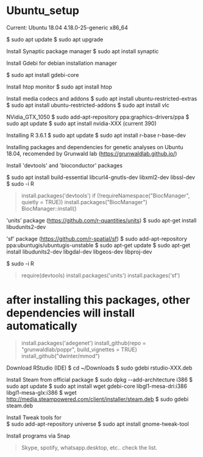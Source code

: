 # Ubuntu_setup

Current: Ubuntu 18.04 4.18.0-25-generic x86_64 

$ sudo apt update
$ sudo apt upgrade

Install Synaptic package manager
$ sudo apt install synaptic

Install Gdebi for debian installation manager

$ sudo apt install gdebi-core

Install htop monitor
$ sudo apt install htop


Install media codecs and addons
$ sudo apt install ubuntu-restricted-extras
$ sudo apt install ubuntu-restricted-addons
$ sudo apt install vlc

NVidia_GTX_1050
$ sudo add-apt-repository ppa:graphics-drivers/ppa
$ sudo apt update
$ sudo apt install nvidia-XXX (current 390)

Installing R 3.6.1
$ sudo apt update
$ sudo apt install r-base r-base-dev

Installing packages and dependencies for genetic analyses on Ubuntu 18.04, recomended by Grunwald lab (https://grunwaldlab.github.io/)

Install 'devtools' and 'bioconductor' packages

$ sudo apt install build-essential libcurl4-gnutls-dev libxml2-dev libssl-dev
$ sudo -i R
> install.packages('devtools')
> if (!requireNamespace("BiocManager", quietly = TRUE))
    install.packages("BiocManager")
BiocManager::install()

'units' package (https://github.com/r-quantities/units)
$ sudo apt-get install libudunits2-dev

'sf' package (https://github.com/r-spatial/sf)
$ sudo add-apt-repository ppa:ubuntugis/ubuntugis-unstable
$ sudo apt-get update
$ sudo apt-get install libudunits2-dev libgdal-dev libgeos-dev libproj-dev 

$ sudo -i R
> require(devtools)
> install.packages('units')
> install.packages('sf')
# after installing this packages, other dependencies will install automatically
> install.packages('adegenet')
> install_github(repo = "grunwaldlab/poppr", build_vignettes = TRUE)
> install_github("dwinter/mmod")

Download RStudio (IDE)
$ cd ~/Downloads
$ sudo gdebi rstudio-XXX.deb

Install Steam from official package
$ sudo dpkg --add-architecture i386
$ sudo apt update
$ sudo apt install wget gdebi-core libgl1-mesa-dri:i386 libgl1-mesa-glx:i386
$ wget http://media.steampowered.com/client/installer/steam.deb
$ sudo gdebi steam.deb

Install Tweak tools for  
$ sudo add-apt-repository universe
$ sudo apt install gnome-tweak-tool



Install programs via Snap
> Skype, spotify, whatsapp.desktop, etc.. check the list.

